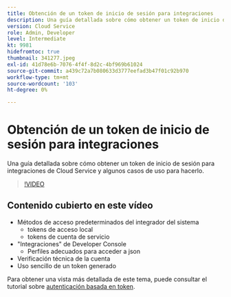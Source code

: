 ```yaml
---
title: Obtención de un token de inicio de sesión para integraciones
description: Una guía detallada sobre cómo obtener un token de inicio de sesión para integraciones de Cloud Service y algunos casos de uso para hacerlo.
version: Cloud Service
role: Admin, Developer
level: Intermediate
kt: 9981
hidefromtoc: true
thumbnail: 341277.jpeg
exl-id: 41d78e6b-7076-4f4f-8d2c-4bf969b61024
source-git-commit: a439c72a7b080633d3777eefad3b47f01c92b970
workflow-type: tm+mt
source-wordcount: '103'
ht-degree: 0%

---
```


# Obtención de un token de inicio de sesión para integraciones

Una guía detallada sobre cómo obtener un token de inicio de sesión para integraciones de Cloud Service y algunos casos de uso para hacerlo.

>[!VIDEO](https://video.tv.adobe.com/v/341277?quality=12&learn=on)

## Contenido cubierto en este vídeo

+ Métodos de acceso predeterminados del integrador del sistema
   + tokens de acceso local
   + tokens de cuenta de servicio
+ &quot;Integraciones&quot; de Developer Console
   + Perfiles adecuados para acceder a json
+ Verificación técnica de la cuenta
+ Uso sencillo de un token generado

Para obtener una vista más detallada de este tema, puede consultar el tutorial sobre [autenticación basada en token](/help/headless-tutorial/authentication/overview.md).
